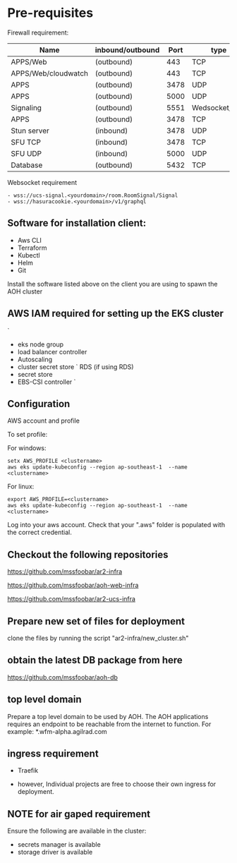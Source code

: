 
# Pre-requisites



Firewall requirement:


<table>
  <thead>
    <tr>
      <th>Name </th>
      <th>inbound/outbound </th>
      <th>Port</th>
      <th>type</th>
    </tr>
  </thead>
  <tbody>
    <tr>
      <td >APPS/Web</td>
      <td> (outbound)</td>
      <td>443</td>
      <td>TCP</td>
    </tr>
    <tr>
      <td >APPS/Web/cloudwatch</td>
      <td> (outbound)</td>
      <td>443</td>
      <td>TCP</td>
    </tr>
    <tr>
      <td >APPS</td>
      <td> (outbound)</td>
      <td>3478</td>
      <td>UDP</td>
    </tr>
    <tr>
      <td >APPS</td>
      <td> (outbound)</td>
      <td>5000</td>
      <td>UDP</td>
    </tr>
    <tr>
      <td >Signaling</td>
      <td> (outbound)</td>
      <td>5551</td>
      <td>Wedsocket/TCP</td>
    </tr>
    <tr>
      <td >APPS</td>
      <td> (outbound)</td>
      <td>3478</td>
      <td>TCP</td>
    </tr>
    <tr>
      <td >Stun server	</td>
      <td> (inbound)</td>
      <td>3478</td>
      <td>UDP</td>
    </tr>
    <tr>
      <td >SFU TCP	</td>
      <td> (inbound)</td>
      <td>3478</td>
      <td>TCP</td>
    </tr>
    <tr>
      <td >SFU UDP		</td>
      <td> (inbound)</td>
      <td>5000</td>
      <td>UDP</td>
    </tr>
    <tr>
      <td >Database		</td>
      <td> (outbound)</td>
      <td>5432</td>
      <td>TCP</td>
    </tr>
  </tbody>
</table>

Websocket requirement
```
- wss://ucs-signal.<yourdomain>/room.RoomSignal/Signal
- wss://hasuracookie.<yourdomain>/v1/graphql
``` 

## Software for installation client:
- Aws CLI
- Terraform
- Kubectl
- Helm
- Git

Install the software listed above on the client you are using to spawn the AOH cluster

## AWS IAM required for setting up the EKS cluster
`
- eks node group
- load balancer controller
- Autoscaling
- cluster secret store
` RDS (if using RDS)
- secret store
- EBS-CSI controller
`

## Configuration
AWS account and profile

To set profile:


For windows:
```
setx AWS_PROFILE <clustername>
aws eks update-kubeconfig --region ap-southeast-1  --name <clustername>
```


For linux:
```
export AWS_PROFILE=<clustername>
aws eks update-kubeconfig --region ap-southeast-1  --name <clustername>
```

Log into your aws account.
Check that your ".aws" folder is populated with the correct credential.

## Checkout the following repositories
https://github.com/mssfoobar/ar2-infra

https://github.com/mssfoobar/aoh-web-infra

https://github.com/mssfoobar/ar2-ucs-infra

## Prepare new set of files for deployment
clone the files by running the script "ar2-infra/new_cluster.sh"

## obtain the latest DB package from here
https://github.com/mssfoobar/aoh-db

## top level domain
Prepare a top level domain to be used by AOH. 
The AOH applications requires an endpoint to be reachable from the internet to function. 
For example: 
*.wfm-alpha.agilrad.com

## ingress requirement
- Traefik

- however, Individual projects are free to choose their own ingress for deployment. 

## NOTE for air gaped requirement
Ensure the following are available in the cluster:
- secrets manager is available
- storage driver is available 

